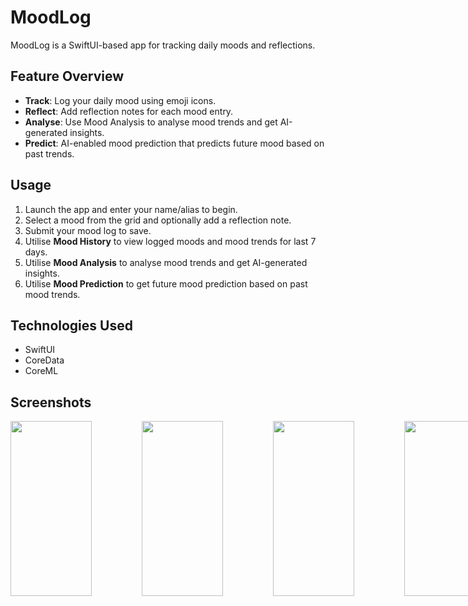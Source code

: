 # MoodLog

MoodLog is a SwiftUI-based app for tracking daily moods and reflections.

## Feature Overview
- **Track**: Log your daily mood using emoji icons.
- **Reflect**: Add reflection notes for each mood entry.
- **Analyse**: Use Mood Analysis to analyse mood trends and get AI-generated insights.
- **Predict**: AI-enabled mood prediction that predicts future mood based on past trends.

## Usage
1. Launch the app and enter your name/alias to begin.
2. Select a mood from the grid and optionally add a reflection note.
3. Submit your mood log to save.
4. Utilise **Mood History** to view logged moods and mood trends for last 7 days.
5. Utilise **Mood Analysis** to analyse mood trends and get AI-generated insights.
6. Utilise **Mood Prediction** to get future mood prediction based on past mood trends.

## Technologies Used
- SwiftUI
- CoreData
- CoreML

## Screenshots

<div style="display: flex; gap: 80px;">
    <img src="https://github.com/user-attachments/assets/1a85b0d5-3ee0-47ea-8fda-51cc2b2f1dde" width="130" height="280">
    <img src="https://github.com/user-attachments/assets/147fa7a5-f0e6-4c42-ae92-48fa7121d8f4" width="130" height="280">
    <img src="https://github.com/user-attachments/assets/95346cf1-0ded-4ec5-9b3a-2c2f0272c9a4" width="130" height="280">
    <img src="https://github.com/user-attachments/assets/0ee8ab9c-d374-45fe-be8d-5e8a595728d0" width="130" height="280">
    <img src="https://github.com/user-attachments/assets/8ffe12af-ef09-4024-8e17-ca387879da1c" width="130" height="280">
    <img src="https://github.com/user-attachments/assets/f2497b7e-e426-4cde-8456-6709116c8427" width="130" height="280">
</div>






